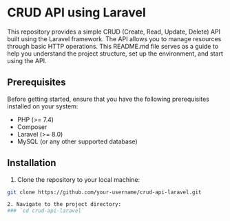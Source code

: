 # CRUD API using Laravel

This repository provides a simple CRUD (Create, Read, Update, Delete) API built using the Laravel framework. The API allows you to manage resources through basic HTTP operations. This README.md file serves as a guide to help you understand the project structure, set up the environment, and start using the API.

## Prerequisites

Before getting started, ensure that you have the following prerequisites installed on your system:

- PHP (>= 7.4)
- Composer
- Laravel (>= 8.0)
- MySQL (or any other supported database)

## Installation

1. Clone the repository to your local machine:

```bash
git clone https://github.com/your-username/crud-api-laravel.git

2. Navigate to the project directory:
### `cd crud-api-laravel`